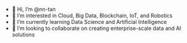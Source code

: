 - 👋 Hi, I’m @nn-tan
- 👀 I’m interested in Cloud, Big Data, Blockchain, IoT, and Robotics
- 🌱 I’m currently learning Data Science and Artificial Intelligence
- 💞️ I’m looking to collaborate on creating enterprise-scale data and AI solutions

<!---
- 📫 How to reach me ...
nn-tan/nn-tan is a ✨ special ✨ repository because its `README.md` (this file) appears on your GitHub profile.
You can click the Preview link to take a look at your changes.
--->
